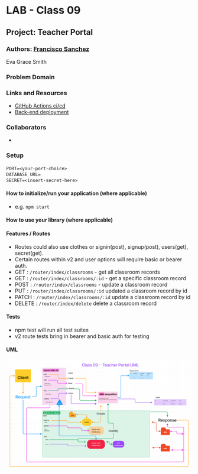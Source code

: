 

# LAB - Class 09

## Project: Teacher Portal

### Authors: [Francisco Sanchez](https://github.com/c0d3cisco)

Eva Grace Smith

### Problem Domain



### Links and Resources

- [GitHub Actions ci/cd](https://github.com/EvaGraceSmith/teacherportal)
- [Back-end deployment](https://teacher-portal.onrender.com)

### Collaborators

-

### Setup

    PORT=<your-port-choice>
    DATABASE_URL=
    SECRET=<insert-secret-here>

#### How to initialize/run your application (where applicable)

- e.g. `npm start`

#### How to use your library (where applicable)

#### Features / Routes

- Routes could also use clothes or signin(post), signup(post), users(get), secret(get).
- Certain routes within v2 and user options will require basic or bearer auth.
- GET : `/router/index/classrooms` - get all classroom records
- GET : `/router/index/classrooms/:id` - get a specific classroom record
- POST : `/router/index/classrooms` - update a classroom record
- PUT : `/router/index/classrooms/:id` updated a classroom record by id
- PATCH : `/router/index/classrooms/:id` update a classroom record by id
- DELETE : `/router/index/delete` delete a classroom record

#### Tests

- npm test will run all test suites
- v2 route tests bring in bearer and basic auth for testing

#### UML

![UML](./img/class-09-uml.png)
